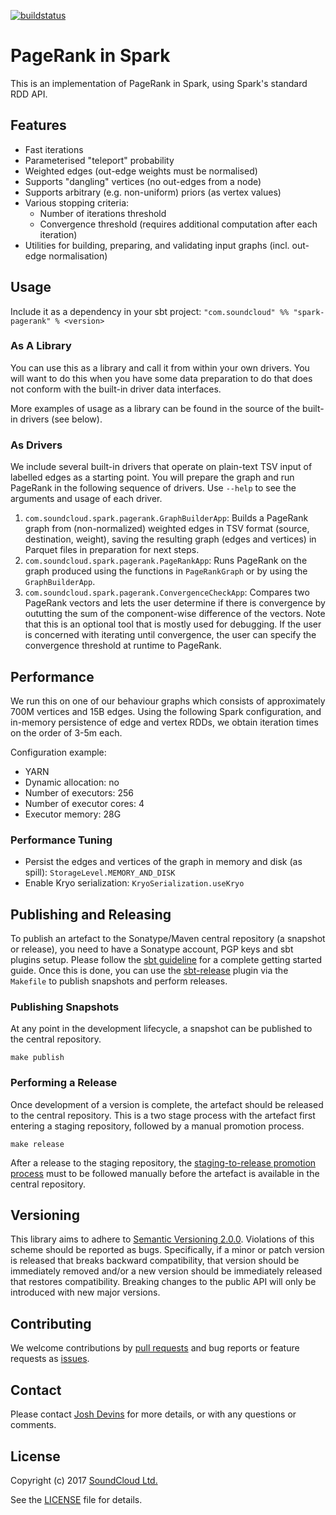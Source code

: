 [![buildstatus](https://travis-ci.org/soundcloud/spark-pagerank.svg?branch=master)](https://travis-ci.org/soundcloud/spark-pagerank)

# PageRank in Spark

This is an implementation of PageRank in Spark, using Spark's standard RDD API.

## Features

- Fast iterations
- Parameterised "teleport" probability
- Weighted edges (out-edge weights must be normalised)
- Supports "dangling" vertices (no out-edges from a node)
- Supports arbitrary (e.g. non-uniform) priors (as vertex values)
- Various stopping criteria:
  - Number of iterations threshold
  - Convergence threshold (requires additional computation after each iteration)
- Utilities for building, preparing, and validating input graphs (incl. out-edge normalisation)

## Usage

Include it as a dependency in your sbt project:
`"com.soundcloud" %% "spark-pagerank" % <version>`

### As A Library

You can use this as a library and call it from within your own drivers. You will want to do this when you have some data preparation to do that does not conform with the built-in driver data interfaces.

More examples of usage as a library can be found in the source of the built-in drivers (see below).

### As Drivers

We include several built-in drivers that operate on plain-text TSV input of labelled edges as a starting point. You will prepare the graph and run PageRank in the following sequence of drivers. Use `--help` to see the arguments and usage of each driver.

1. `com.soundcloud.spark.pagerank.GraphBuilderApp`: Builds a PageRank graph from (non-normalized) weighted edges in TSV format (source, destination, weight), saving the resulting graph (edges and vertices) in Parquet files in preparation for next steps.
1. `com.soundcloud.spark.pagerank.PageRankApp`: Runs PageRank on the graph produced using the functions in `PageRankGraph` or by using the `GraphBuilderApp`.
1. `com.soundcloud.spark.pagerank.ConvergenceCheckApp`: Compares two PageRank vectors and lets the user determine if there is convergence by oututting the sum of the component-wise difference of the vectors. Note that this is an optional tool that is mostly used for debugging. If the user is concerned with iterating until convergence, the user can specify the convergence threshold at runtime to PageRank.

## Performance

We run this on one of our behaviour graphs which consists of approximately 700M vertices and 15B edges. Using the following Spark configuration, and in-memory persistence of edge and vertex RDDs, we obtain iteration times on the order of 3-5m each.

Configuration example:

 - YARN
 - Dynamic allocation: no
 - Number of executors: 256
 - Number of executor cores: 4
 - Executor memory: 28G

### Performance Tuning

- Persist the edges and vertices of the graph in memory and disk (as spill): `StorageLevel.MEMORY_AND_DISK`
- Enable Kryo serialization: `KryoSerialization.useKryo`

## Publishing and Releasing

To publish an artefact to the Sonatype/Maven central repository (a snapshot or release), you need to have a Sonatype account, PGP keys and sbt plugins setup. Please follow the [sbt guideline](http://www.scala-sbt.org/release/docs/Using-Sonatype.html) for a complete getting started guide. Once this is done, you can use the [sbt-release](https://github.com/sbt/sbt-release) plugin via the `Makefile` to publish snapshots and perform releases.

### Publishing Snapshots

At any point in the development lifecycle, a snapshot can be published to the central repository.

```
make publish
```

### Performing a Release

Once development of a version is complete, the artefact should be released to the central repository. This is a two stage process with the artefact first entering a staging repository, followed by a manual promotion process.

```
make release
```

After a release to the staging repository, the [staging-to-release promotion process](http://central.sonatype.org/pages/releasing-the-deployment.html) must to be followed manually before the artefact is available in the central repository.

## Versioning

This library aims to adhere to [Semantic Versioning 2.0.0](http://semver.org/spec/v2.0.0.html). Violations of this scheme should be reported as bugs. Specifically, if a minor or patch version is released that breaks backward compatibility, that version should be immediately removed and/or a new version should be immediately released that restores compatibility. Breaking changes to the public API will only be introduced with new major versions.

## Contributing

We welcome contributions by [pull requests](https://github.com/soundcloud/spark-pagerank/pulls) and bug reports or feature requests as [issues](https://github.com/soundcloud/spark-pagerank/issues).

## Contact

Please contact [Josh Devins](mailto:josh@soundcloud.com) for more details, or with any questions or comments.

## License

Copyright (c) 2017 [SoundCloud Ltd.](http://soundcloud.com)

See the [LICENSE](LICENSE) file for details.
